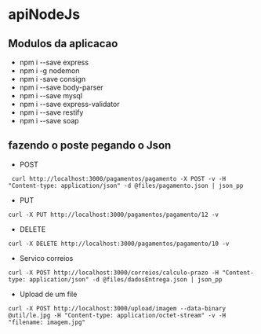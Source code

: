 # apiNodeJs

## Modulos da aplicacao
- npm i --save express
- npm i -g nodemon
- npm i -save consign
- npm i --save body-parser
- npm i --save mysql
- npm i --save express-validator
- npm i --save restify
- npm i --save soap

## fazendo o poste pegando o Json

- POST
````
 curl http://localhost:3000/pagamentos/pagamento -X POST -v -H "Content-type: application/json" -d @files/pagamento.json | json_pp
````
- PUT
````
curl -X PUT http://localhost:3000/pagamentos/pagamento/12 -v
````
- DELETE
````
curl -X DELETE http://localhost:3000/pagamentos/pagamento/10 -v
````

- Servico correios
````
curl -X POST http://localhost:3000/correios/calculo-prazo -H "Content-type: application/json" -d @files/dadosEntrega.json | json_pp
````

- Upload de um file  
````
curl -X POST http://localhost:3000/upload/imagem --data-binary @util/le.jpg -H "Content-type: application/octet-stream" -v -H "filename: imagem.jpg"
````